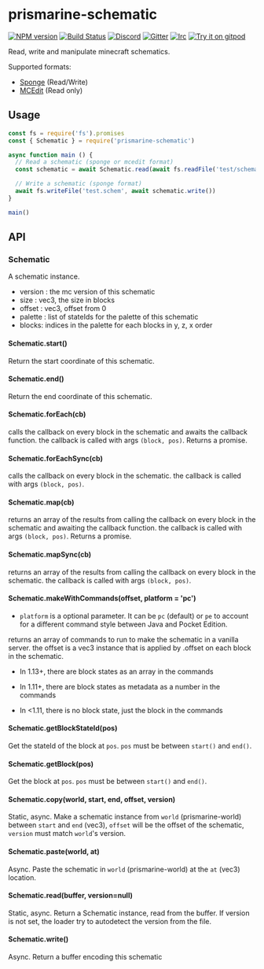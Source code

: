 # prismarine-schematic
[![NPM version](https://img.shields.io/npm/v/prismarine-schematic.svg)](http://npmjs.com/package/prismarine-schematic)
[![Build Status](https://github.com/PrismarineJS/prismarine-schematic/workflows/CI/badge.svg)](https://github.com/PrismarineJS/prismarine-schematic/actions?query=workflow%3A%22CI%22)
[![Discord](https://img.shields.io/badge/chat-on%20discord-brightgreen.svg)](https://discord.gg/GsEFRM8)
[![Gitter](https://img.shields.io/badge/chat-on%20gitter-brightgreen.svg)](https://gitter.im/PrismarineJS/general)
[![Irc](https://img.shields.io/badge/chat-on%20irc-brightgreen.svg)](https://irc.gitter.im/)
[![Try it on gitpod](https://img.shields.io/badge/try-on%20gitpod-brightgreen.svg)](https://gitpod.io/#https://github.com/PrismarineJS/prismarine-schematic)

Read, write and manipulate minecraft schematics.

Supported formats:
* [Sponge](https://github.com/SpongePowered/Schematic-Specification) (Read/Write)
* [MCEdit](https://minecraft.gamepedia.com/Schematic_file_format) (Read only)

## Usage

```js
const fs = require('fs').promises
const { Schematic } = require('prismarine-schematic')

async function main () {
  // Read a schematic (sponge or mcedit format)
  const schematic = await Schematic.read(await fs.readFile('test/schematics/smallhouse1.schem'))

  // Write a schematic (sponge format)
  await fs.writeFile('test.schem', await schematic.write())
}

main()
```

## API

### Schematic

A schematic instance.
 * version : the mc version of this schematic
 * size : vec3, the size in blocks
 * offset : vec3, offset from 0
 * palette : list of stateIds for the palette of this schematic
 * blocks: indices in the palette for each blocks in y, z, x order

#### Schematic.start()

Return the start coordinate of this schematic.

#### Schematic.end()

Return the end coordinate of this schematic.

#### Schematic.forEach(cb)

calls the callback on every block in the schematic and awaits the callback function. the callback is called with args `(block, pos)`. Returns a promise.

#### Schematic.forEachSync(cb)

calls the callback on every block in the schematic. the callback is called with args `(block, pos)`.

#### Schematic.map(cb)

returns an array of the results from calling the callback on every block in the schematic and awaiting the callback function. the callback is called with args `(block, pos)`. Returns a promise.

#### Schematic.mapSync(cb)

returns an array of the results from calling the callback on every block in the schematic. the callback is called with args `(block, pos)`.

#### Schematic.makeWithCommands(offset, platform = 'pc')

* `platform` is a optional parameter. It can be `pc` (default) or `pe` to account for a different command style between Java and Pocket Edition.

returns an array of commands to run to make the schematic in a vanilla server. the offset is a vec3 instance that is applied by .offset on each block in the schematic.

* In 1.13+, there are block states as an array in the commands

* In 1.11+, there are block states as metadata as a number in the commands

* In <1.11, there is no block state, just the block in the commands


#### Schematic.getBlockStateId(pos)

Get the stateId of the block at `pos`. `pos` must be between `start()` and `end()`.

#### Schematic.getBlock(pos)

Get the block at `pos`. `pos` must be between `start()` and `end()`.

#### Schematic.copy(world, start, end, offset, version)

Static, async. Make a schematic instance from `world` (prismarine-world) between `start` and `end` (vec3), `offset` will be the offset of the schematic, `version` must match `world`'s version.

#### Schematic.paste(world, at)

Async. Paste the schematic in `world` (prismarine-world) at the `at` (vec3) location.

#### Schematic.read(buffer, version=null)

Static, async. Return a Schematic instance, read from the buffer. If version is not set, the loader try to autodetect the version from the file.

#### Schematic.write()

Async. Return a buffer encoding this schematic
